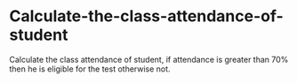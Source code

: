 # Calculate-the-class-attendance-of-student
Calculate the class attendance of student, if attendance is greater than 70% then he is eligible for the test otherwise not.
